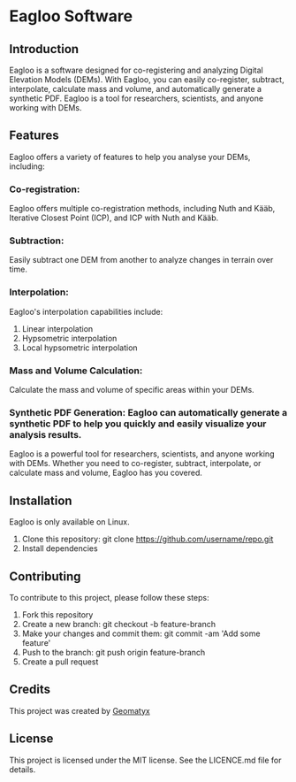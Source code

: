 # Eagloo Software

## Introduction
Eagloo is a software designed for co-registering and analyzing Digital Elevation Models (DEMs). With Eagloo, you can easily co-register, subtract, interpolate, calculate mass and volume, and automatically generate a synthetic PDF. Eagloo is a tool for researchers, scientists, and anyone working with DEMs.

## Features
Eagloo offers a variety of features to help you analyse your DEMs, including:

### Co-registration: 
Eagloo offers multiple co-registration methods, including Nuth and Kääb, Iterative Closest Point (ICP), and ICP with Nuth and Kääb.

### Subtraction: 
Easily subtract one DEM from another to analyze changes in terrain over time.

### Interpolation: 
Eagloo's interpolation capabilities include:
  1. Linear interpolation
  2. Hypsometric interpolation
  3. Local hypsometric interpolation

### Mass and Volume Calculation: 
Calculate the mass and volume of specific areas within your DEMs.

### Synthetic PDF Generation: Eagloo can automatically generate a synthetic PDF to help you quickly and easily visualize your analysis results.
Eagloo is a powerful tool for researchers, scientists, and anyone working with DEMs. Whether you need to co-register, subtract, interpolate, or calculate mass and volume, Eagloo has you covered.

## Installation
Eagloo is only available on Linux.
  1. Clone this repository: git clone https://github.com/username/repo.git
  2. Install dependencies

## Contributing
To contribute to this project, please follow these steps:

  1. Fork this repository
  2. Create a new branch: git checkout -b feature-branch
  3. Make your changes and commit them: git commit -am 'Add some feature'
  4. Push to the branch: git push origin feature-branch
  5. Create a pull request

## Credits
This project was created by [Geomatyx](https://geomatyx.com)

## License
This project is licensed under the MIT license. See the LICENCE.md file for details.
